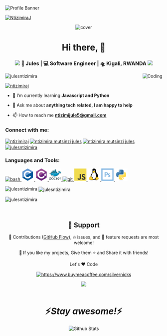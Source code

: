 

<img  align="center" alt="Profile Banner" src="https://repository-images.githubusercontent.com/468905916/90ca25d9-022e-4a73-97df-fcf49082363a" height="300" width="1400">

<p align="left"> <a href="https://twitter.com/intent/follow?screen_name=NtizimiraJ" target="blank"><img src="https://i.redd.it/zfuyl5lfxi581.gif" height="36" alt="NtizimiraJ"/></a></p>

<div align="center">
 
  <img src="https://i.redd.it/zfuyl5lfxi581.gif" alt="cover" />
</div>
<div align="center">
  
<h1 align="center">Hi there, 👋</h1>
<h3><img src="https://media.giphy.com/media/WUlplcMpOCEmTGBtBW/giphy.gif" width="30"> 👨 Jules | 💻 Software Engineer | 🛸 Kigali, RWANDA <img src="https://media.giphy.com/media/WUlplcMpOCEmTGBtBW/giphy.gif" width="30"></h3>
</div>
<img align="right" alt="Coding" src="https://media2.giphy.com/media/qgQUggAC3Pfv687qPC/giphy.gif">

<p align="left"> <img src="https://komarev.com/ghpvc/?username=julesntizimira&label=Profile%20views&color=0e75b6&style=flat" alt="julesntizimira" /> </p>

<p align="left"> <a href="https://twitter.com/ntizimiraj" target="blank"><img src="https://img.shields.io/twitter/follow/ntizimiraj?logo=twitter&style=for-the-badge" alt="ntizimiraj" /></a> </p>

- 🌱 I’m currently learning **Javascript and Python**

- 💬 Ask me about **anything tech related, I am happy to help**

- 📫 How to reach me **ntizimijule5@gmail.com**

<h3 align="left">Connect with me:</h3>


<p align="left">
<a href="https://twitter.com/ntizimiraj" target="blank"><img align="center" src="https://raw.githubusercontent.com/rahuldkjain/github-profile-readme-generator/master/src/images/icons/Social/twitter.svg" alt="ntizimiraj" height="30" width="40" /></a>
<a href="https://linkedin.com/in/ntizimira mutsinzi jules" target="blank"><img align="center" src="https://raw.githubusercontent.com/rahuldkjain/github-profile-readme-generator/master/src/images/icons/Social/linked-in-alt.svg" alt="ntizimira mutsinzi jules" height="30" width="40" /></a>
<a href="https://fb.com/ntizimira mutsinzi jules" target="blank"><img align="center" src="https://raw.githubusercontent.com/rahuldkjain/github-profile-readme-generator/master/src/images/icons/Social/facebook.svg" alt="ntizimira mutsinzi jules" height="30" width="40" /></a>
<a href="https://instagram.com/julesntizimira" target="blank"><img align="center" src="https://raw.githubusercontent.com/rahuldkjain/github-profile-readme-generator/master/src/images/icons/Social/instagram.svg" alt="julesntizimira" height="30" width="40" /></a>
</p>

<h3 align="left">Languages and Tools:</h3>
<p align="left"> <a href="https://www.gnu.org/software/bash/" target="_blank" rel="noreferrer"> <img src="https://www.vectorlogo.zone/logos/gnu_bash/gnu_bash-icon.svg" alt="bash" width="40" height="40"/> </a> <a href="https://www.cprogramming.com/" target="_blank" rel="noreferrer"> <img src="https://raw.githubusercontent.com/devicons/devicon/master/icons/c/c-original.svg" alt="c" width="40" height="40"/> </a> <a href="https://www.w3schools.com/cs/" target="_blank" rel="noreferrer"> <img src="https://raw.githubusercontent.com/devicons/devicon/master/icons/csharp/csharp-original.svg" alt="csharp" width="40" height="40"/> </a> <a href="https://www.docker.com/" target="_blank" rel="noreferrer"> <img src="https://raw.githubusercontent.com/devicons/devicon/master/icons/docker/docker-original-wordmark.svg" alt="docker" width="40" height="40"/> </a> <a href="https://git-scm.com/" target="_blank" rel="noreferrer"> <img src="https://www.vectorlogo.zone/logos/git-scm/git-scm-icon.svg" alt="git" width="40" height="40"/> </a> <a href="https://developer.mozilla.org/en-US/docs/Web/JavaScript" target="_blank" rel="noreferrer"> <img src="https://raw.githubusercontent.com/devicons/devicon/master/icons/javascript/javascript-original.svg" alt="javascript" width="40" height="40"/> </a> <a href="https://www.linux.org/" target="_blank" rel="noreferrer"> <img src="https://raw.githubusercontent.com/devicons/devicon/master/icons/linux/linux-original.svg" alt="linux" width="40" height="40"/> </a> <a href="https://www.photoshop.com/en" target="_blank" rel="noreferrer"> <img src="https://raw.githubusercontent.com/devicons/devicon/master/icons/photoshop/photoshop-line.svg" alt="photoshop" width="40" height="40"/> </a> <a href="https://www.python.org" target="_blank" rel="noreferrer"> <img src="https://raw.githubusercontent.com/devicons/devicon/master/icons/python/python-original.svg" alt="python" width="40" height="40"/> </a> </p>

<p><img align="left" src="https://github-readme-stats.vercel.app/api/top-langs?username=julesntizimira&show_icons=true&locale=en&layout=compact" alt="julesntizimira" /></p>

<p>&nbsp;<img align="center" src="https://github-readme-stats.vercel.app/api?username=julesntizimira&show_icons=true&locale=en" alt="julesntizimira" /></p>

<p><img align="center" src="https://github-readme-streak-stats.herokuapp.com/?user=julesntizimira&" alt="julesntizimira" />
</p>
<br>
<h2 align="center">🤝 Support</h2>

<p align="center">🎀 Contributions (<a href="https://guides.github.com/introduction/flow" title="GitHub flow">GitHub Flow</a>), 🔥 issues, and 🥮 feature requests are most welcome!</p>

<p align="center">💙 If you like my projects, Give them ⭐ and Share it with friends!</p>
</p>
<p align="center">Let's ❤️ Code </p>
<p align="center"><a href="https://www.buymeacoffee.com/silvernicks"> <img align="center" src="https://cdn.buymeacoffee.com/buttons/v2/default-yellow.png" height="50" width="210" alt="https://www.buymeacoffee.com/silvernicks" /></a></p>
<div id="header" align="center">
  <img src="https://media.giphy.com/media/HwBlFQZFcAoUcPHZdX/giphy.gif" width="100"/>
</div>
<br>
<h1 align='center'>⚡️<i>Stay awesome!</i>⚡️</h1>

<p align="center">
        <img src="https://raw.githubusercontent.com/mayhemantt/mayhemantt/Update/svg/Bottom.svg" alt="Github Stats" />
